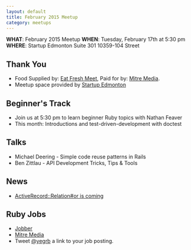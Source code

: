 ```yaml
---
layout: default
title: February 2015 Meetup
category: meetups
---
```


 **WHAT**: February 2015 Meetup
 **WHEN**: Tuesday, February 17th at 5:30 pm
 **WHERE**: Startup Edmonton Suite 301 10359-104 Street

## Thank You

* Food Supplied by: [Eat Fresh Meet](http://eatfreshmeet.org/), Paid for by: [Mitre Media](http://mitremedia.com/).
* Meetup space provided by [Startup Edmonton](http://www.startupedmonton.com/)

## Beginner's Track

* Join us at 5:30 pm to learn beginner Ruby topics with Nathan Feaver
* This month: Introductions and test-driven-development with doctest

## Talks

* Michael Deering - Simple code reuse patterns in Rails
* Ben  Zittlau - API Development Tricks, Tips & Tools

## News

* [ActiveRecord::Relation#or is coming](https://github.com/rails/rails/pull/16052)

## Ruby Jobs
  * [Jobber](https://getjobber.com/jobs/rails_developer)
  * [Mitre Media](http://mitremedia.com/#careers)
  * Tweet [@yegrb](https://twitter.com/yegrb) a link to your job posting.
